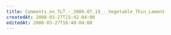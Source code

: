 ```yaml
---
title: Comments_on_TLT_-_2006.07.19_-_Vegetable_Thin_Lament
createdAt: 2008-03-27T15:42-04:00
editedAt: 2008-03-27T16:40-04:00
---
```




